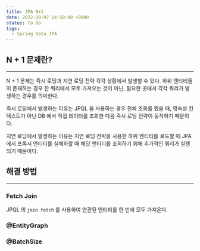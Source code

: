 ```yaml
---
title: JPA N+1
date: 2022-10-07 14:50:00 +0900
status: To Do
tags:
  - Spring Data JPA
---
```


## N + 1 문제란?

---

N + 1 문제는 즉시 로딩과 지연 로딩 전략 각각 상황에서 발생할 수 있다. 하위 엔티티들이 존재하는 경우 한 쿼리에서 모두 가져오는 것이 아닌, 필요한 곳에서 각각 쿼리가 발생하는 경우를 의미한다.

즉시 로딩에서 발생하는 이유는 JPQL 을 사용하는 경우 전체 조회를 했을 때, 영속성 컨텍스트가 아닌 DB 에서 직접 데이터를 조회한 다음 즉시 로딩 전략이 동작하기 때문이다.

지연 로딩에서 발생하는 이유는 지연 로딩 전략을 사용한 하위 엔티티를 로드할 때 JPA 에서 프록시 엔티티를 실체화할 때 해당 엔티티를 조회하기 위해 추가적인 쿼리가 실행되기 때문이다.

## 해결 방법

---

### Fetch Join

JPQL 의 `join fetch` 를 사용하여 연관된 엔티티를 한 번에 모두 가져온다.

### @EntityGraph

### @BatchSize

